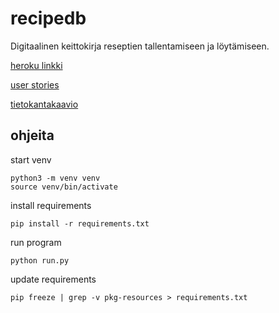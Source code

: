 # recipedb

Digitaalinen keittokirja reseptien tallentamiseen ja löytämiseen.

[heroku linkki](http://recipedb-nicohi.herokuapp.com/)


[user stories](documentation/userstories.md)

[tietokantakaavio](documentation/tables.md)

## ohjeita
start venv
```
python3 -m venv venv
source venv/bin/activate
```
install requirements
```
pip install -r requirements.txt
```

run program
```
python run.py
```

update requirements
```
pip freeze | grep -v pkg-resources > requirements.txt
```
